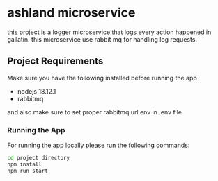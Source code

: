 # ashland microservice

this project is a logger microservice that logs every action happened in gallatin. this microservice use rabbit mq for handling log requests.

## Project Requirements

Make sure you have the following installed before running the app

- nodejs 18.12.1
- rabbitmq

and also make sure to set proper rabbitmq url env in .env file

### Running the App

For running the app locally please run the following commands:

```bash
cd project directory
npm install
npm run start
```
